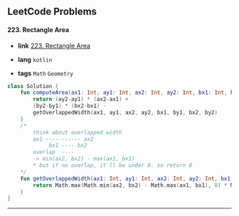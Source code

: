 ## LeetCode Problems



#### 223. Rectangle Area

- **link**  [223. Rectangle Area](https://leetcode.com/problems/rectangle-area/)

- **lang**  `kotlin` 
- **tags**  `Math` `Geometry` 

```kotlin
class Solution {
    fun computeArea(ax1: Int, ay1: Int, ax2: Int, ay2: Int, bx1: Int, by1: Int, bx2: Int, by2: Int): Int {
        return (ay2-ay1) * (ax2-ax1) +
        (by2-by1) * (bx2-bx1) - 
        getOverlappedWidth(ax1, ay1, ax2, ay2, bx1, by1, bx2, by2)
    }
    /*
        think about overlapped width
        ax1 ----------- ax2
             bx1 ---- bx2
        overlap  ----
        -> min(ax2, bx2) - max(ax1, bx1)
        * but if no overlap, it'll be under 0. so return 0
    */
    fun getOverlappedWidth(ax1: Int, ay1: Int, ax2: Int, ay2: Int, bx1: Int, by1: Int, bx2: Int, by2: Int): Int {
        return Math.max(Math.min(ax2, bx2) - Math.max(ax1, bx1), 0) * Math.max(Math.min(ay2, by2) - Math.max(ay1, by1), 0)
    }
}
```

---

